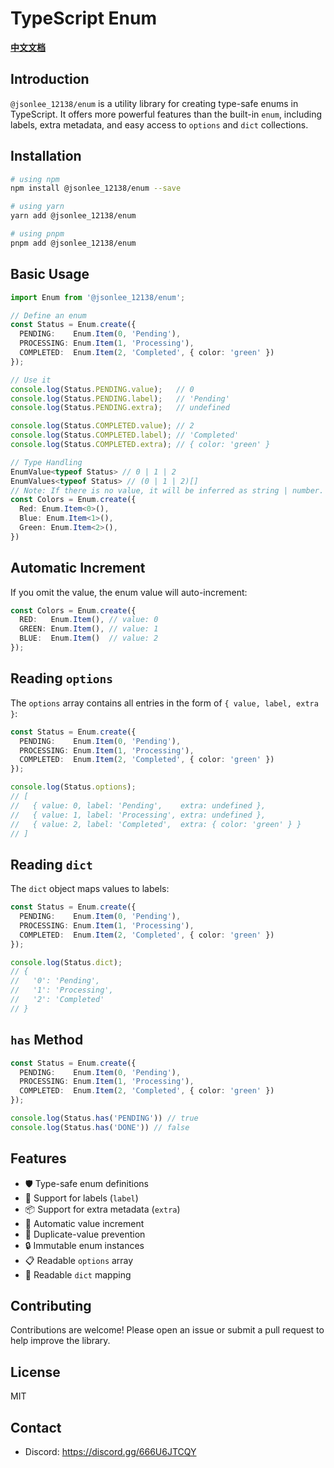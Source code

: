 # TypeScript Enum

**[中文文档](https://github.com/JsonLee12138/enum/blob/main/README.md)**

## Introduction

`@jsonlee_12138/enum` is a utility library for creating type-safe enums in TypeScript. It offers more powerful features than the built-in `enum`, including labels, extra metadata, and easy access to `options` and `dict` collections.

## Installation

```bash
# using npm
npm install @jsonlee_12138/enum --save

# using yarn
yarn add @jsonlee_12138/enum

# using pnpm
pnpm add @jsonlee_12138/enum
```

## Basic Usage

```typescript
import Enum from '@jsonlee_12138/enum';

// Define an enum
const Status = Enum.create({
  PENDING:    Enum.Item(0, 'Pending'),
  PROCESSING: Enum.Item(1, 'Processing'),
  COMPLETED:  Enum.Item(2, 'Completed', { color: 'green' })
});

// Use it
console.log(Status.PENDING.value);   // 0
console.log(Status.PENDING.label);   // 'Pending'
console.log(Status.PENDING.extra);   // undefined

console.log(Status.COMPLETED.value); // 2
console.log(Status.COMPLETED.label); // 'Completed'
console.log(Status.COMPLETED.extra); // { color: 'green' }

// Type Handling
EnumValue<typeof Status> // 0 | 1 | 2
EnumValues<typeof Status> // (0 | 1 | 2)[]
// Note: If there is no value, it will be inferred as string | number. Therefore, it is best to add generics, as shown below
const Colors = Enum.create({
  Red: Enum.Item<0>(),
  Blue: Enum.Item<1>(),
  Green: Enum.Item<2>(),
})
```

## Automatic Increment

If you omit the value, the enum value will auto-increment:

```typescript
const Colors = Enum.create({
  RED:   Enum.Item(), // value: 0
  GREEN: Enum.Item(), // value: 1
  BLUE:  Enum.Item()  // value: 2
});
```

## Reading `options`

The `options` array contains all entries in the form of `{ value, label, extra }`:

```typescript
const Status = Enum.create({
  PENDING:    Enum.Item(0, 'Pending'),
  PROCESSING: Enum.Item(1, 'Processing'),
  COMPLETED:  Enum.Item(2, 'Completed', { color: 'green' })
});

console.log(Status.options);
// [
//   { value: 0, label: 'Pending',    extra: undefined },
//   { value: 1, label: 'Processing', extra: undefined },
//   { value: 2, label: 'Completed',  extra: { color: 'green' } }
// ]
```

## Reading `dict`

The `dict` object maps values to labels:

```typescript
const Status = Enum.create({
  PENDING:    Enum.Item(0, 'Pending'),
  PROCESSING: Enum.Item(1, 'Processing'),
  COMPLETED:  Enum.Item(2, 'Completed', { color: 'green' })
});

console.log(Status.dict);
// {
//   '0': 'Pending',
//   '1': 'Processing',
//   '2': 'Completed'
// }
```

## `has` Method

```typescript
const Status = Enum.create({
  PENDING:    Enum.Item(0, 'Pending'),
  PROCESSING: Enum.Item(1, 'Processing'),
  COMPLETED:  Enum.Item(2, 'Completed', { color: 'green' })
});

console.log(Status.has('PENDING')) // true
console.log(Status.has('DONE')) // false
```

## Features

- 🛡️ Type-safe enum definitions
- 📝 Support for labels (`label`)
- 📦 Support for extra metadata (`extra`)
- 🔢 Automatic value increment
- 🚫 Duplicate-value prevention
- 🔒 Immutable enum instances
- 📋 Readable `options` array
- 🔑 Readable `dict` mapping

## Contributing

Contributions are welcome! Please open an issue or submit a pull request to help improve the library.

## License

MIT

## Contact

- Discord: https://discord.gg/666U6JTCQY
